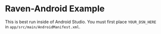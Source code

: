 # Raven-Android Example

This is best run inside of Android Studio. You must first place `YOUR_DSN_HERE` in `app/src/main/AndroidManifest.xml`.
